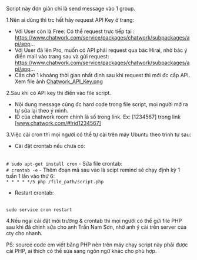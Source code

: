 Script này đơn giản chỉ là send message vào 1 group.

1.Nên ai dùng thì trc hết hãy request API Key ở trang: 
- Với User còn là Free: Có thể request trực tiếp tại : https://www.chatwork.com/service/packages/chatwork/subpackages/api/app...
- Với User đã lên Pro, muốn có API phải request qua bác Hirai, nhờ bác ý điền mail vào trang sau và gửi request: https://www.chatwork.com/service/packages/chatwork/subpackages/api/app...
- Cần chờ 1 khoảng thời gian nhất định sau khi request thì mới đc cấp API.
Xem file ảnh <a href="https://github.com/nguyenvanvuong/reminder_bot/blob/master/Chatwork_API_Key.png" title="API">Chatwork_API_Key.png</a>

2.Sau khi có API key thì điền vào file script. 
- Nội dung message cũng đc hard code trong file script, mọi người mở ra tự sửa lại theo ý mình.
- ID của chatwork room chính là số trong link. Ex: [1234567] trong link [www.chatwork.com/#!rid1234567]

3.Việc cài cron thì mọi người có thể tự cài trên máy Ubuntu theo trình tự sau:
- Cài đặt crontab nếu chưa có:
<br />
<code># sudo apt-get install cron</code>
- Sửa file crontab:
<br />
<code># crontab -e</code>
- Thêm đoạn mã sau vào là scipt remind sẽ chạy định kỳ 1 tuần 1 lần vào thứ 6:
<br />
<code>* * * * */5 php /file_path/script.php</code>

- Restart crontab:
<br />
<code>sudo service cron restart</code>

4.Nếu ngại cài đặt môi trường & crontab thì mọi người có thể gửi file PHP sau khi đã chỉnh sửa cho anh Trần Nam Sơn, nhờ anh ý cài trên server của cty cho nhanh.

PS: source code em viết bằng PHP nên trên máy chạy script này phải được cài PHP, ai thích có thể sửa sang ngôn ngữ khác cho phù hợp.
